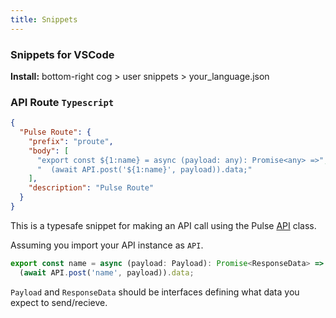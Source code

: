 ```yaml
---
title: Snippets
---
```


### Snippets for VSCode

**Install:** bottom-right cog > user snippets > your_language.json

### API Route `Typescript`

```json
{
  "Pulse Route": {
    "prefix": "proute",
    "body": [
      "export const ${1:name} = async (payload: any): Promise<any> =>",
      "  (await API.post('${1:name}', payload)).data;"
    ],
    "description": "Pulse Route"
  }
}
```

This is a typesafe snippet for making an API call using the Pulse [API](../main/api.md) class.

Assuming you import your API instance as `API`.

```js
export const name = async (payload: Payload): Promise<ResponseData> =>
  (await API.post('name', payload)).data;
```

`Payload` and `ResponseData` should be interfaces defining what data you expect to send/recieve.
